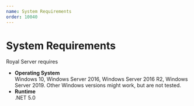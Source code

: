 ```yaml
---
name: System Requirements
order: 10040
---
```


# System Requirements

Royal Server requires

- **Operating System**  
  Windows 10, Windows Server 2016, Windows Server 2016 R2, Windows Server 2019.  Other Windows versions might work, but are not tested.
- **Runtime**  
  .NET 5.0
